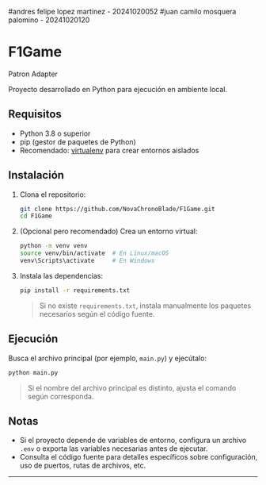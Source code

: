 #andres felipe lopez martinez - 20241020052 #juan camilo mosquera palomino - 20241020120
# F1Game
Patron Adapter

Proyecto desarrollado en Python para ejecución en ambiente local.

## Requisitos

- Python 3.8 o superior
- pip (gestor de paquetes de Python)
- Recomendado: [virtualenv](https://virtualenv.pypa.io/) para crear entornos aislados

## Instalación

1. Clona el repositorio:
   ```bash
   git clone https://github.com/NovaChronoBlade/F1Game.git
   cd F1Game
   ```

2. (Opcional pero recomendado) Crea un entorno virtual:
   ```bash
   python -m venv venv
   source venv/bin/activate  # En Linux/macOS
   venv\Scripts\activate     # En Windows
   ```

3. Instala las dependencias:
   ```bash
   pip install -r requirements.txt
   ```
   > Si no existe `requirements.txt`, instala manualmente los paquetes necesarios según el código fuente.

## Ejecución

Busca el archivo principal (por ejemplo, `main.py`) y ejecútalo:
```bash
python main.py
```
> Si el nombre del archivo principal es distinto, ajusta el comando según corresponda.

## Notas

- Si el proyecto depende de variables de entorno, configura un archivo `.env` o exporta las variables necesarias antes de ejecutar.
- Consulta el código fuente para detalles específicos sobre configuración, uso de puertos, rutas de archivos, etc.

---
